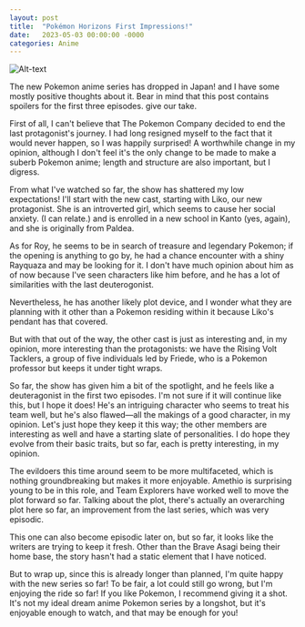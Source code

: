 ```yaml
---
layout: post
title:  "Pokémon Horizons First Impressions!"
date:   2023-05-03 00:00:00 -0000
categories: Anime
---
```

![Alt-text](https://upload.wikimedia.org/wikipedia/commons/e/e8/Pok%C3%A9mon_Horizons_The_Series_Logo.png)

The new Pokemon anime series has dropped in Japan! and I have some mostly positive thoughts about it. Bear in mind that this post contains spoilers for the first three episodes. give our take.


First of all, I can't believe that The Pokemon Company decided to end the last protagonist's journey. I had long resigned myself to the fact that it would never happen, so I was happily surprised! A worthwhile change in my opinion, although I don't feel it's the only change to be made to make a suberb Pokemon anime; length and structure are also important, but I digress.


From what I've watched so far, the show has shattered my low expectations! I'll start with the new cast, starting with Liko, our new protagonist. She is an introverted girl, which seems to cause her social anxiety. (I can relate.) and is enrolled in a new school in Kanto (yes, again), and she is originally from Paldea.


As for Roy, he seems to be in search of treasure and legendary Pokemon; if the opening is anything to go by, he had a chance encounter with a shiny Rayquaza and may be looking for it. I don't have much opinion about him as of now because I've seen characters like him before, and he has a lot of similarities with the last deuterogonist.


Nevertheless, he has another likely plot device, and I wonder what they are planning with it other than a Pokemon residing within it because Liko's pendant has that covered.


But with that out of the way, the other cast is just as interesting and, in my opinion, more interesting than the protagonists: we have the Rising Volt Tacklers, a group of five individuals led by Friede, who is a Pokemon professor but keeps it under tight wraps.


So far, the show has given him a bit of the spotlight, and he feels like a deuteragonist in the first two episodes. I'm not sure if it will continue like this, but I hope it does! He's an intriguing character who seems to treat his team well, but he's also flawed—all the makings of a good character, in my opinion. Let's just hope they keep it this way; the other members are interesting as well and have a starting slate of personalities. I do hope they evolve from their basic traits, but so far, each is pretty interesting, in my opinion.


The evildoers this time around seem to be more multifaceted, which is nothing groundbreaking but makes it more enjoyable. Amethio is surprising young to be in this role, and Team Explorers have worked well to move the plot forward so far. Talking about the plot, there's actually an overarching plot here so far, an improvement from the last series, which was very episodic.


This one can also become episodic later on, but so far, it looks like the writers are trying to keep it fresh. Other than the Brave Asagi being their home base, the story hasn't had a static element that I have noticed.


But to wrap up, since this is already longer than planned, I'm quite happy with the new series so far! To be fair, a lot could still go wrong, but I'm enjoying the ride so far! If you like Pokemon, I recommend giving it a shot. It's not my ideal dream anime Pokemon series by a longshot, but it's enjoyable enough to watch, and that may be enough for you!

 
